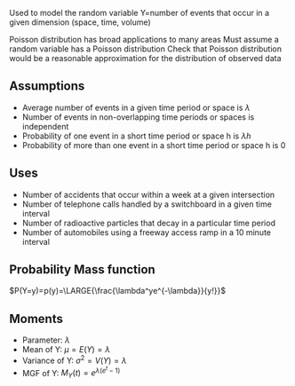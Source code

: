 Used to model the random variable Y=number of events that occur in a given dimension (space, time, volume)

Poisson distribution has broad applications to many areas
Must assume a random variable has a Poisson distribution
Check that Poisson distribution would be a reasonable approximation for the distribution of observed data


## Assumptions

- Average number of events in a given time period or space is $\lambda$
- Number of events in non-overlapping time periods or spaces is independent
- Probability of one event in a short time period or space h is $\lambda h$
- Probability of more than one event in a short time period or space h is 0

## Uses
- Number of accidents that occur within a week at a given intersection
- Number of telephone calls handled by a switchboard in a given time interval
- Number of radioactive particles that decay in a particular time period
- Number of automobiles using a freeway access ramp in a 10 minute interval


## Probability Mass function

$P(Y=y)=p(y)=\LARGE{\frac{\lambda^ye^{-\lambda}}{y!}}$


## Moments
- Parameter: $\lambda$
- Mean of Y: $\mu=E(Y)=\lambda$
- Variance of Y: $\sigma^2=V(Y)=\lambda$
- MGF of Y: $M_Y(t)=e^{\lambda(e^t-1)}$

